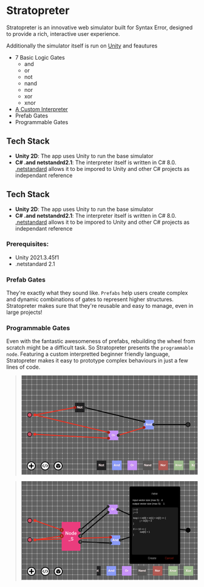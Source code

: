 # Stratopreter

Stratopreter is an innovative web simulator built for Syntax Error, designed to provide a rich, interactive user experience. 

Additionally the simulator itself is run on <a href="https://unity.com/">Unity</a> and feautures 

* 7 Basic Logic Gates
  * and
  * or
  * not
  * nand
  * nor
  * xor
  * xnor
* <a href="https://github.com/IshaanXCoder/SyntaxError-Team-Strato/tree/main/Interpreter/Sugar.Interpreter">A Custom Interpreter</a>
* Prefab Gates
* Programmable Gates


## Tech Stack
- **Unity 2D**: The app uses Unity to run the base simulator
- **C# .and netstandrd2.1**: The interpreter itself is written in C# 8.0. <a href="https://learn.microsoft.com/en-us/dotnet/standard/net-standard?tabs=net-standard-1-0">.netstandard</a> allows it to be impored to Unity and other C# projects as independant reference


## Tech Stack
- **Unity 2D**: The app uses Unity to run the base simulator
- **C# .and netstandrd2.1**: The interpreter itself is written in C# 8.0. <a href="https://learn.microsoft.com/en-us/dotnet/standard/net-standard?tabs=net-standard-1-0">.netstandard</a> allows it to be impored to Unity and other C# projects as independant reference

### Prerequisites:
- Unity 2021.3.45f1
- .netstandard 2.1

### Prefab Gates
They're exactly what they sound like. `Prefabs` help users create complex and dynamic combinations of gates to represent higher structures. Stratopreter makes sure that they're reusable and easy to manage, even in large projects!

### Programmable Gates
Even with the fantastic awesomeness of prefabs, rebuilding the wheel from scratch might be a difficult task. So Stratopreter presents the `programmable node`. Featuring a custom interpretted beginner friendly language, Stratopreter makes it easy to prototype complex behaviours in just a few lines of code.

> <img src="Unity/Sreenshots/1.png" width="700"/>

> <img src="Unity/Sreenshots/2.png" width="700"/>

